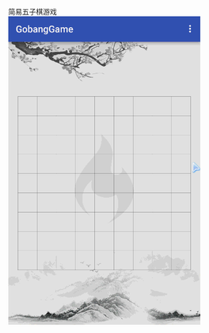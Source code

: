 简易五子棋游戏   
![README](https://github.com/shineflower/GobangGame/blob/master/screenshots/gobanggame.gif)
